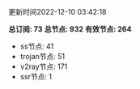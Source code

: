 更新时间2022-12-10 03:42:18

**总订阅: 73**
**总节点: 932**
**有效节点: 264**
- ss节点: 41
- trojan节点: 51
- v2ray节点: 171
- ssr节点: 1
